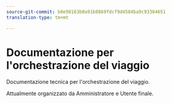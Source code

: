 ```yaml
---
source-git-commit: b0e98163b0a91b0869fdcf9d4584ba9c93304651
translation-type: tm+mt

---
```

# Documentazione per l&#39;orchestrazione del viaggio

Documentazione tecnica per l&#39;orchestrazione del viaggio.

Attualmente organizzato da Amministratore e Utente finale.
